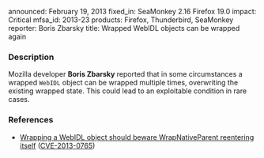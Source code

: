announced: February 19, 2013
fixed_in: SeaMonkey 2.16
          Firefox 19.0
impact: Critical
mfsa_id: 2013-23
products: Firefox, Thunderbird, SeaMonkey
reporter: Boris Zbarsky
title: Wrapped WebIDL objects can be wrapped again

<h3>Description</h3>

<p>Mozilla developer <strong>Boris Zbarsky</strong> reported that in some
circumstances a wrapped <code>WebIDL</code> object can be wrapped multiple
times, overwriting the existing wrapped state. This could lead to an exploitable
condition in rare cases.
</p>


<h3>References</h3>

<ul>
  <li><a href="https://bugzilla.mozilla.org/show_bug.cgi?id=830614">
      Wrapping a WebIDL object should beware WrapNativeParent reentering
itself</a> (<a href="http://cve.mitre.org/cgi-bin/cvename.cgi?name=CVE-2013-0765" class="ex-ref">CVE-2013-0765</a>)</li>
</ul>



